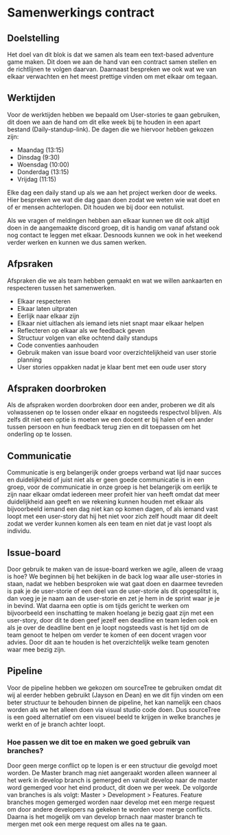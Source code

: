 # Samenwerkings contract

## Doelstelling

Het doel van dit blok is dat we samen als team een text-based adventure game maken. Dit doen we aan de hand van een contract samen stellen en de richtlijnen te volgen daarvan. Daarnaast bespreken we ook wat we van elkaar verwachten en het meest prettige vinden om met elkaar om tegaan. 

## Werktijden

Voor de werktijden hebben we bepaald om User-stories te gaan gebruiken, dit doen we aan de hand om dit elke week bij te houden in een apart bestand (Daily-standup-link). De dagen die we hiervoor hebben gekozen zijn:

- Maandag (13:15)
- Dinsdag (9:30)
- Woensdag (10:00)
- Donderdag (13:15)
- Vrijdag (11:15)

Elke dag een daily stand up als we aan het project werken door de weeks. Hier bespreken we wat die dag gaan doen zodat we weten wie wat doet en of er mensen achterlopen. Dit houden we bij door een notulist.

Als we vragen of meldingen hebben aan elkaar kunnen we dit ook altijd doen in de aangemaakte discord groep, dit is handig om vanaf afstand ook nog contact te leggen met elkaar. Desnoods kunnen we ook in het weekend verder werken en kunnen we dus samen werken.

## Afpsraken 

Afspraken die we als team hebben gemaakt en wat we willen aankaarten en respecteren tussen het samenwerken.

- Elkaar respecteren 
- Elkaar laten uitpraten 
- Eerlijk naar elkaar zijn 
- Elkaar niet uitlachen als iemand iets niet snapt maar elkaar helpen
- Reflecteren op elkaar als we feedback geven
- Structuur volgen van elke ochtend daily standups
- Code conventies aanhouden 
- Gebruik maken van issue board voor overzichtelijkheid van user storie planning 
- User stories oppakken nadat je klaar bent met een oude user story

## Afspraken doorbroken

Als de afspraken worden doorbroken door een ander, proberen we dit als volwassenen op te lossen onder elkaar en nogsteeds respectvol blijven. Als zelfs dit niet een optie is moeten we een docent er bij halen of een ander tussen persoon en hun feedback terug zien en dit toepassen om het onderling op te lossen.

## Communicatie 

Communicatie is erg belangerijk onder groeps verband wat lijd naar succes en duidelijkheid of juist niet als er geen goede communicatie is in een groep, voor de communicatie in onze groep is het belangerijk om eerlijk te zijn naar elkaar omdat iedereen meer profeit hier van heeft omdat dat meer duidelijkheid aan geeft en we rekening kunnen houden met elkaar als bijvoorbeeld iemand een dag niet kan op komen dagen, of als iemand vast loopt met een user-story dat hij het niet voor zich zelf houdt maar dit deelt zodat we verder kunnen komen als een team en niet dat je vast loopt als individu.

## Issue-board 

Door gebruik te maken van de issue-board werken we agile, alleen de vraag is hoe? We beginnen bij het bekijken in de back log waar alle user-stories in staan, nadat we hebben besproken wie wat gaat doen en daarmee tevreden is pak je de user-storie of een deel van de user-storie als dit opgesplitst is, dan voeg je je naam aan de user-storie en zet je hem in de sprint waar je je in bevind. Wat daarna een optie is om tijds gericht te werken om bijvoorbeeld een inschatting te maken hoelang je bezig gaat zijn met een user-story, door dit te doen geef jezelf een deadline en team leden ook en als je over de deadline bent en je loopt nogsteeds vast is het tijd om de team genoot te helpen om verder te komen of een docent vragen voor advies. Door dit aan te houden is het overzichtelijk welke team genoten waar mee bezig zijn.

## Pipeline
Voor de pipeline hebben we gekozen om sourceTree te gebruiken omdat dit wij al eerder hebben gebruikt (Jayson en Dean) en we dit fijn vinden om een beter structuur te behouden binnen de pipeline, het kan namelijk een chaos worden als we het alleen doen via visual studio code doen. Dus sourceTree is een goed alternatief om een visueel beeld te krijgen in welke branches je werkt en of je branch achter loopt. 

### Hoe passen we dit toe en maken we goed gebruik van branches?

Door geen merge conflict op te lopen is er een structuur die gevolgd moet worden. De Master branch mag niet aangeraakt worden alleen wanneer al het werk in develop branch is gemerged en vanuit develop naar de master word gemerged voor het eind product, dit doen we per week. De volgorde van branches is als volgt: Master > Development > Features. Feature branches mogen gemerged worden naar develop met een merge request om door andere developers na gekeken te worden voor merge conflicts. Daarna is het mogelijk om van develop brnach naar master branch te mergen met ook een merge request om alles na te gaan.